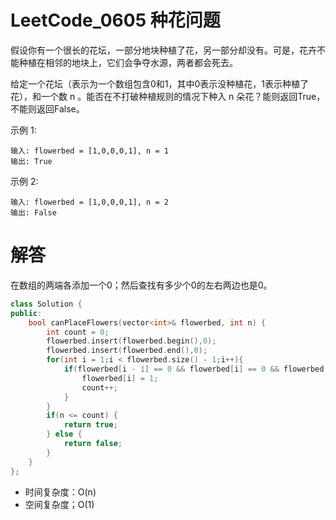 # LeetCode_0605 种花问题

假设你有一个很长的花坛，一部分地块种植了花，另一部分却没有。可是，花卉不能种植在相邻的地块上，它们会争夺水源，两者都会死去。

给定一个花坛（表示为一个数组包含0和1，其中0表示没种植花，1表示种植了花），和一个数 n 。能否在不打破种植规则的情况下种入 n 朵花？能则返回True，不能则返回False。

示例 1:
```
输入: flowerbed = [1,0,0,0,1], n = 1
输出: True
```
示例 2:
```
输入: flowerbed = [1,0,0,0,1], n = 2
输出: False
```


# 解答

在数组的两端各添加一个0；然后查找有多少个0的左右两边也是0。

```C++
class Solution {
public:
    bool canPlaceFlowers(vector<int>& flowerbed, int n) {
        int count = 0;
        flowerbed.insert(flowerbed.begin(),0);
        flowerbed.insert(flowerbed.end(),0);
        for(int i = 1;i < flowerbed.size() - 1;i++){
            if(flowerbed[i - 1] == 0 && flowerbed[i] == 0 && flowerbed[i + 1] == 0) {
                flowerbed[i] = 1;
                count++;
            }
        }
        if(n <= count) {
            return true;
        } else {
            return false;
        }
    }
};
```

* 时间复杂度：O(n)
* 空间复杂度；O(1)